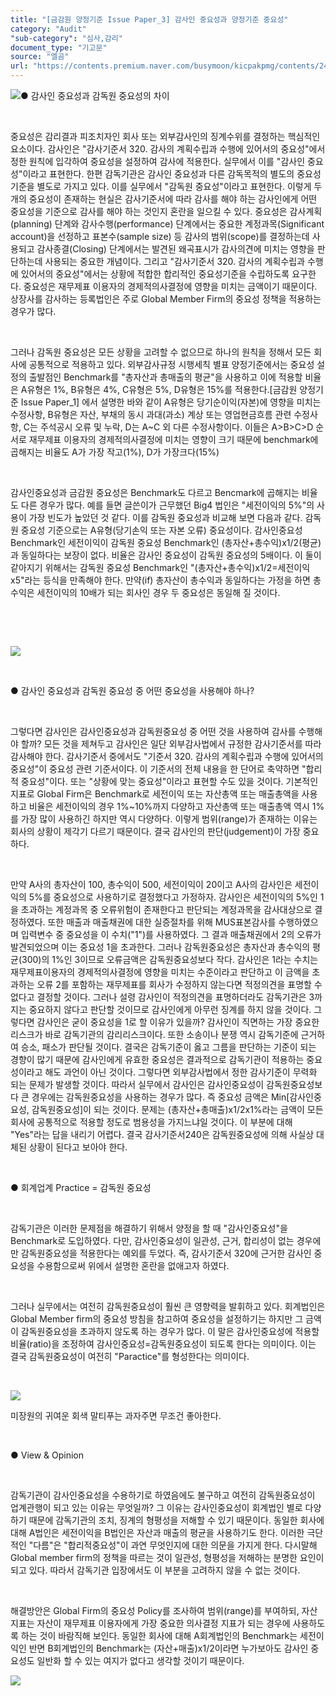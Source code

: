 ```yaml
---
title: "[금감원 양정기준 Issue Paper_3] 감사인 중요성과 양정기준 중요성"
category: "Audit"
"sub-category": "심사,감리"
document_type: "기고문"
source: "엘곰"
url: "https://contents.premium.naver.com/busymoon/kicpakpmg/contents/240502174905528ms"
---
```

![](https://n2.news.naver.com/l.gif?type=content)● 감사인 중요성과 감독원 중요성의 차이

​

중요성은 감리결과 피조치자인 회사 또는 외부감사인의 징계수위를 결정하는 핵심적인 요소이다. 감사인은 "감사기준서 320. 감사의 계획수립과 수행에 있어서의 중요성"에서 정한 원칙에 입각하여 중요성을 설정하여 감사에 적용한다. 실무에서 이를 "감사인 중요성"이라고 표현한다. 한편 감독기관은 감사인 중요성과 다른 감독목적의 별도의 중요성 기준을 별도로 가지고 있다. 이를 실무에서 "감독원 중요성"이라고 표현한다. 이렇게 두개의 중요성이 존재하는 현실은 감사기준서에 따라 감사를 해야 하는 감사인에게 어떤 중요성을 기준으로 감사를 해야 하는 것인지 혼란을 일으킬 수 있다. 중요성은 감사계획(planning) 단계와 감사수행(performance) 단계에서는 중요한 계정과목(Significant account)을 선정하고 표본수(sample size) 등 감사의 범위(scope)를 결정하는데 사용되고 감사종결(Closing) 단계에서는 발견된 왜곡표시가 감사의견에 미치는 영향을 판단하는데 사용되는 중요한 개념이다. 그리고 "감사기준서 320. 감사의 계획수립과 수행에 있어서의 중요성"에서는 상황에 적합한 합리적인 중요성기준을 수립하도록 요구한다. 중요성은 재무제표 이용자의 경제적의사결정에 영향을 미치는 금액이기 때문이다. 상장사를 감사하는 등록법인은 주로 Global Member Firm의 중요성 정책을 적용하는 경우가 많다.

​

그러나 감독원 중요성은 모든 상황을 고려할 수 없으므로 하나의 원칙을 정해서 모든 회사에 공통적으로 적용하고 있다. 외부감사규정 시행세칙 별표 양정기준에서는 중요성 설정의 출발점인 Benchmark를 "총자산과 총매출의 평균"을 사용하고 이에 적용할 비율은 A유형은 1%, B유형은 4%, C유형은 5%, D유형은 15%를 적용한다.\[금감원 양정기준 Issue Paper\_1\] 에서 설명한 바와 같이 A유형은 당기순이익(자본)에 영향을 미치는 수정사항, B유형은 자산, 부채의 동시 과대(과소) 계상 또는 영업현금흐름 관련 수정사항, C는 주석공시 오류 및 누락, D는 A~C 외 다른 수정사항이다. 이들은 A>B>C>D 순서로 재무제표 이용자의 경제적의사결정에 미치는 영향이 크기 때문에 benchmark에 곱해지는 비율도 A가 가장 작고(1%), D가 가장크다(15%)

​

감사인중요성과 금감원 중요성은 Benchmark도 다르고 Bencmark에 곱해지는 비율도 다른 경우가 많다. 예를 들면 글쓴이가 근무했던 Big4 법인은 "세전이익의 5%"의 사용이 가장 빈도가 높았던 것 같다. 이를 감독원 중요성과 비교해 보면 다음과 같다. 감독원 중요성 기준으로는 A유형(당기손익 또는 자본 오류) 중요성이다. 감사인중요성 Benchmark인 세전이익이 감독원 중요성 Benchmark인 (총자산+총수익)x1/2(평균)과 동일하다는 보장이 없다. 비율은 감사인 중요성이 감독원 중요성의 5배이다. 이 둘이 같아지기 위해서는 감독원 중요성 Benchmark인 "(총자산+총수익)x1/2=세전이익x5"라는 등식을 만족해야 한다. 만약(if) 총자산이 총수익과 동일하다는 가정을 하면 총수익은 세전이익의 10배가 되는 회사인 경우 두 중요성은 동일해 질 것이다.

​

​

![](https://dthumb-phinf.pstatic.net/dthumb?src=%22https://postfiles.pstatic.net/MjAyMzA2MThfMjA5/MDAxNjg3MDY4MjMzODAy.w4OGYrndk_8n44BiEW1gIEdWa-ed8Dp1f5kUVcCGUyEg._L6w_WfzmaKiNz6eHPA_zUnIB3kIIWY6eyWLZ3QsoNcg.PNG.busymoon/image.png?type=w773%22&service=scs&type=w800)

​

● 감사인 중요성과 감독원 중요성 중 어떤 중요성을 사용해야 하나?

​

그렇다면 감사인은 감사인중요성과 감독원중요성 중 어떤 것을 사용하여 감사를 수행해야 할까? 모든 것을 제쳐두고 감사인은 일단 외부감사법에서 규정한 감사기준서를 따라 감사해야 한다. 감사기준서 중에서도 "기준서 320. 감사의 계획수립과 수행에 있어서의 중요성"이 중요성 관련 기준서이다. 이 기준서의 전체 내용을 한 단어로 축약하면 "합리적 중요성"이다. 또는 "상황에 맞는 중요성"이라고 표현할 수도 있을 것이다. 기본적인 지표로 Global Firm은 Benchmark로 세전이익 또는 자산총액 또는 매출총액을 사용하고 비율은 세전이익의 경우 1%~10%까지 다양하고 자산총액 또는 매출총액 역시 1%를 가장 많이 사용하긴 하지만 역시 다양하다. 이렇게 범위(range)가 존재하는 이유는 회사의 상황이 제각기 다르기 때문이다. 결국 감사인의 판단(judgement)이 가장 중요하다.

​

만약 A사의 총자산이 100, 총수익이 500, 세전이익이 20이고 A사의 감사인은 세전이익의 5%를 중요성으로 사용하기로 결정했다고 가정하자. 감사인은 세전이익의 5%인 1을 초과하는 계정과목 중 오류위험이 존재한다고 판단되는 계정과목을 감사대상으로 결정하였다. 또한 매출과 매출채권에 대한 실증절차를 위해 MUS표본감사를 수행하였으며 입력변수 중 중요성을 이 수치("1")를 사용하였다. 그 결과 매출채권에서 2의 오류가 발견되었으며 이는 중요성 1을 초과한다. 그러나 감독원중요성은 총자산과 총수익의 평균(300)의 1%인 3이므로 오류금액은 감독원중요성보다 작다. 감사인은 1라는 수치는 재무제표이용자의 경제적의사결정에 영향을 미치는 수준이라고 판단하고 이 금액을 초과하는 오류 2를 포함하는 재무제표를 회사가 수정하지 않는다면 적정의견을 표명할 수 없다고 결정할 것이다. 그러나 설령 감사인이 적정의견을 표명하더라도 감독기관은 3까지는 중요하지 않다고 판단할 것이므로 감사인에게 아무런 징계를 하지 않을 것이다. 그렇다면 감사인은 굳이 중요성을 1로 할 이유가 있을까? 감사인이 직면하는 가장 중요한 리스크가 바로 감독기관의 감리리스크이다. 또한 소송이나 분쟁 역시 감독기준에 근거하여 승소, 패소가 판단될 것이다. 결국은 감독기준이 옳고 그름을 판단하는 기준이 되는 경향이 많기 때문에 감사인에게 유효한 중요성은 결과적으로 감독기관이 적용하는 중요성이라고 해도 과언이 아닌 것이다. 그렇다면 외부감사법에서 정한 감사기준이 무력화 되는 문제가 발생할 것이다. 따라서 실무에서 감사인은 감사인중요성이 감독원중요성보다 큰 경우에는 감독원중요성을 사용하는 경우가 많다. 즉 중요성 금액은 Min\[감사인중요성, 감독원중요성\]이 되는 것이다. 문제는 (총자산+총매출)x1/2x1%라는 금액이 모든 회사에 공통적으로 적용할 정도로 범용성을 가지느냐일 것이다. 이 부분에 대해 "Yes"라는 답을 내리기 어렵다. 결국 감사기준서240은 감독원중요성에 의해 사실상 대체된 상황이 된다고 보아야 한다.

​

● 회계업계 Practice = 감독원 중요성

​

감독기관은 이러한 문제점을 해결하기 위해서 양정을 할 때 "감사인중요성"을 Benchmark로 도입하였다. 다만, 감사인중요성이 일관성, 근거, 합리성이 없는 경우에만 감독원중요성을 적용한다는 예외를 두었다. 즉, 감사기준서 320에 근거한 감사인 중요성을 수용함으로써 위에서 설명한 혼란을 없애고자 하였다.

​

그러나 실무에서는 여전히 감독원중요성이 훨씬 큰 영향력을 발휘하고 있다. 회계법인은 Global Member firm의 중요성 방침을 참고하여 중요성을 설정하기는 하지만 그 금액이 감독원중요성을 초과하지 않도록 하는 경우가 많다. 이 말은 감사인중요성에 적용할 비율(ratio)을 조정하여 감사인중요성=감독원중요성이 되도록 한다는 의미이다. 이는 결국 감독원중요성이 여전히 "Paractice"를 형성한다는 의미이다.

​

![](https://dthumb-phinf.pstatic.net/dthumb?src=%22https://postfiles.pstatic.net/MjAyMzA2MThfMjk5/MDAxNjg3MDcwMDg5NjM3.BDNT7321dY8CbpsShIdJGx-RGZycFi2te7KphUR6Elog.2NLtLXYvq8hKp8Wym4SOTb9rOpdgbCg8qL0QriPcuKgg.JPEG.busymoon/354386580_639874951364240_5784755402119824543_n.jpg?type=w773%22&service=scs&type=w800)

미장원의 귀여운 회색 말티푸는 과자주면 무조건 좋아한다.

​

● View & Opinion

​

감독기관이 감사인중요성을 수용하기로 하였음에도 불구하고 여전히 감독원중요성이 업계관행이 되고 있는 이유는 무엇일까? 그 이유는 감사인중요성이 회계법인 별로 다양하기 때문에 감독기관의 조치, 징계의 형평성을 저해할 수 있기 때문이다. 동일한 회사에 대해 A법인은 세전이익을 B법인은 자산과 매출의 평균을 사용하기도 한다. 이러한 극단적인 "다름"은 "합리적중요성"이 과연 무엇인지에 대한 의문을 가지게 한다. 다시말해 Global member firm의 정책을 따르는 것이 일관성, 형평성을 저해하는 분명한 요인이 되고 있다. 따라서 감독기관 입장에서도 이 부분을 고려하지 않을 수 없는 것이다.

​

해결방안은 Global Firm의 중요성 Policy를 조사하여 범위(range)를 부여하되, 자산지표는 자산이 재무제표 이용자에게 가장 중요한 의사결정 지표가 되는 경우에 사용하도록 하는 것이 바람직해 보인다. 동일한 회사에 대해 A회계법인의 Benchmark는 세전이익인 반면 B회계법인의 Benchmark는 (자산+매출)x1/2이라면 누가보아도 감사인 중요성도 일반화 할 수 있는 여지가 없다고 생각할 것이기 때문이다.

[![](https://dthumb-phinf.pstatic.net/dthumb?src=%22https://storep-phinf.pstatic.net/cafe_004/original_7.png?type=p100_100%22&service=scs&type=w800)](https://contents.premium.naver.com/busymoon/kicpakpmg/contents/#)

​